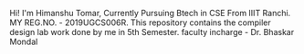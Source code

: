 Hi!
I'm Himanshu Tomar, Currently Pursuing Btech in CSE From IIIT Ranchi. MY REG.NO. - 2019UGCS006R.
This repository contains the compiler design lab work done by me in 5th Semester. faculty incharge - Dr. Bhaskar Mondal
